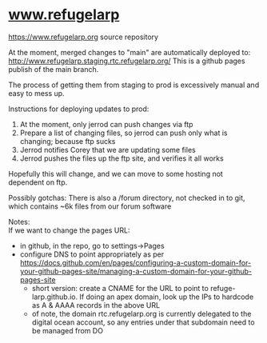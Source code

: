 # www.refugelarp
https://www.refugelarp.org source repository

At the moment, merged changes to "main" are automatically deployed to:
http://www.refugelarp.staging.rtc.refugelarp.org/
This is a github pages publish of the main branch.

The process of getting them from staging to prod is excessively manual and easy to mess up.

Instructions for deploying updates to prod:
1)  At the moment, only jerrod can push changes via ftp
2)  Prepare a list of changing files, so jerrod can push only what is changing; because ftp sucks
3)  Jerrod notifies Corey that we are updating some files
4)  Jerrod pushes the files up the ftp site, and verifies it all works

Hopefully this will change, and we can move to some hosting not dependent on ftp.

Possibly gotchas:
There is also a /forum directory, not checked in to git, which contains ~6k files from our forum software


Notes:  
If we want to change the pages URL:
  * in github, in the repo, go to settings->Pages
  * configure DNS to point appropriately as per https://docs.github.com/en/pages/configuring-a-custom-domain-for-your-github-pages-site/managing-a-custom-domain-for-your-github-pages-site
    * short version:  create a CNAME for the URL to point to refuge-larp.github.io.   If doing an apex domain, look up the IPs to hardcode as A & AAAA records in the above URL
    * of note, the domain rtc.refugelarp.org is currently delegated to the digital ocean account, so any entries under that subdomain need to be managed from DO

